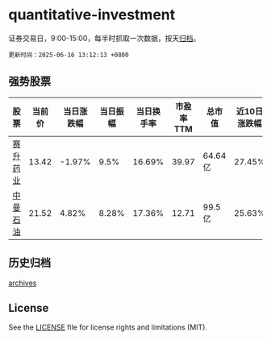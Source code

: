 # quantitative-investment

证券交易日，9:00-15:00，每半时抓取一次数据，按天[归档](archives)。

`更新时间：2025-06-16 13:12:13 +0800`

## 强势股票

|股票|当前价|当日涨跌幅|当日振幅|当日换手率|市盈率TTM|总市值|近10日涨跌幅|
|----|----|----|----|----|----|----|----|
|[赛升药业](https://xueqiu.com/S/SZ300485)|13.42|-1.97%|9.5%|16.69%|39.97|64.64亿|27.45%|
|[中曼石油](https://xueqiu.com/S/SH603619)|21.52|4.82%|8.28%|17.36%|12.71|99.5亿|25.63%|

## 历史归档

[archives](archives)

## License

See the [LICENSE](LICENSE) file for license rights and limitations (MIT).